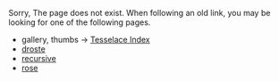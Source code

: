 Sorry, The page does not exist.
When following an old link,
you may be looking for one of the following pages.

* gallery, thumbs -> [Tesselace Index](https://github.com/d-bl/GroundForge/wiki/Tesselace-Index)
* [droste](https://github.com/d-bl/GroundForge/wiki/Droste-effect)
* [recursive](index.html)
* [rose](sheet.html?patch=5831%20-4-7;bricks&patch=-437%2034-7;bricks&patch=4830%20--77;bricks)

